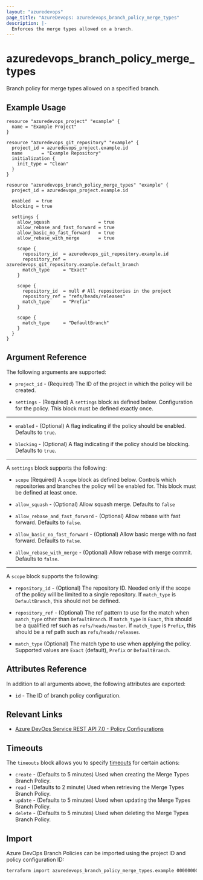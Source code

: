 ```yaml
---
layout: "azuredevops"
page_title: "AzureDevops: azuredevops_branch_policy_merge_types"
description: |-
  Enforces the merge types allowed on a branch.
---
```


# azuredevops_branch_policy_merge_types

Branch policy for merge types allowed on a specified branch.

## Example Usage

```hcl
resource "azuredevops_project" "example" {
  name = "Example Project"
}

resource "azuredevops_git_repository" "example" {
  project_id = azuredevops_project.example.id
  name       = "Example Repository"
  initialization {
    init_type = "Clean"
  }
}

resource "azuredevops_branch_policy_merge_types" "example" {
  project_id = azuredevops_project.example.id

  enabled  = true
  blocking = true

  settings {
    allow_squash                  = true
    allow_rebase_and_fast_forward = true
    allow_basic_no_fast_forward   = true
    allow_rebase_with_merge       = true

    scope {
      repository_id  = azuredevops_git_repository.example.id
      repository_ref = azuredevops_git_repository.example.default_branch
      match_type     = "Exact"
    }

    scope {
      repository_id  = null # All repositories in the project
      repository_ref = "refs/heads/releases"
      match_type     = "Prefix"
    }
    
    scope {
      match_type     = "DefaultBranch"
    }
  }
}
```

## Argument Reference

The following arguments are supported:

* `project_id` - (Required) The ID of the project in which the policy will be created.

* `settings` - (Required) A `settings` block as defined below. Configuration for the policy. This block must be defined exactly once.

---

* `enabled` - (Optional) A flag indicating if the policy should be enabled. Defaults to `true`.

* `blocking` - (Optional) A flag indicating if the policy should be blocking. Defaults to `true`.

---

A `settings` block supports the following:

* `scope` (Required) A `scope` block as defined below. Controls which repositories and branches the policy will be enabled for. This block must be defined at least once.

* `allow_squash` - (Optional) Allow squash merge. Defaults to `false`

* `allow_rebase_and_fast_forward` - (Optional) Allow rebase with fast forward. Defaults to `false`.

* `allow_basic_no_fast_forward` - (Optional) Allow basic merge with no fast forward. Defaults to `false`.

* `allow_rebase_with_merge` - (Optional) Allow rebase with merge commit. Defaults to `false`.

---

A `scope` block supports the following:

* `repository_id` - (Optional) The repository ID. Needed only if the scope of the policy will be limited to a single repository. If `match_type` is `DefaultBranch`, this should not be defined.

* `repository_ref` - (Optional) The ref pattern to use for the match when `match_type` other than `DefaultBranch`. If `match_type` is `Exact`, this should be a qualified ref such as `refs/heads/master`. If `match_type` is `Prefix`, this should be a ref path such as `refs/heads/releases`.

* `match_type` (Optional) The match type to use when applying the policy. Supported values are `Exact` (default), `Prefix` or `DefaultBranch`.

## Attributes Reference

In addition to all arguments above, the following attributes are exported:

* `id` - The ID of branch policy configuration.

## Relevant Links

- [Azure DevOps Service REST API 7.0 - Policy Configurations](https://docs.microsoft.com/en-us/rest/api/azure/devops/policy/configurations/create?view=azure-devops-rest-7.0)

## Timeouts

The `timeouts` block allows you to specify [timeouts](https://developer.hashicorp.com/terraform/language/resources/syntax#operation-timeouts) for certain actions:

* `create` - (Defaults to 5 minutes) Used when creating the Merge Types Branch Policy.
* `read` - (Defaults to 2 minute) Used when retrieving the Merge Types Branch Policy.
* `update` - (Defaults to 5 minutes) Used when updating the Merge Types Branch Policy.
* `delete` - (Defaults to 5 minutes) Used when deleting the Merge Types Branch Policy.

## Import

Azure DevOps Branch Policies can be imported using the project ID and policy configuration ID:

```sh
terraform import azuredevops_branch_policy_merge_types.example 00000000-0000-0000-0000-000000000000/0
```
